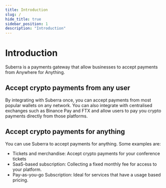 ```yaml
---
title: Introduction
slug: /
hide_title: true
sidebar_position: 1
description: "Introduction"
---
```


# Introduction
Suberra is a payments gateway that allow businesses to accept payments from Anywhere for Anything.

## Accept crypto payments from any user

By integrating with Suberra once, you can accept payments from most popular wallets on any network. You can also integrate with centralised exchanges such as Binance Pay and FTX and allow users to pay you crypto payments directly from those platforms.

## Accept crypto payments for anything

You can use Suberra to accept payments for anything. Some examples are:
* Tickets and merchandise: Accept crypto payments for your conference tickets
* SaaS-based subscription: Collecting a fixed monthly fee for access to your platform.
* Pay-as-you-go Subscription: Ideal for services that have a usage based pricing.


